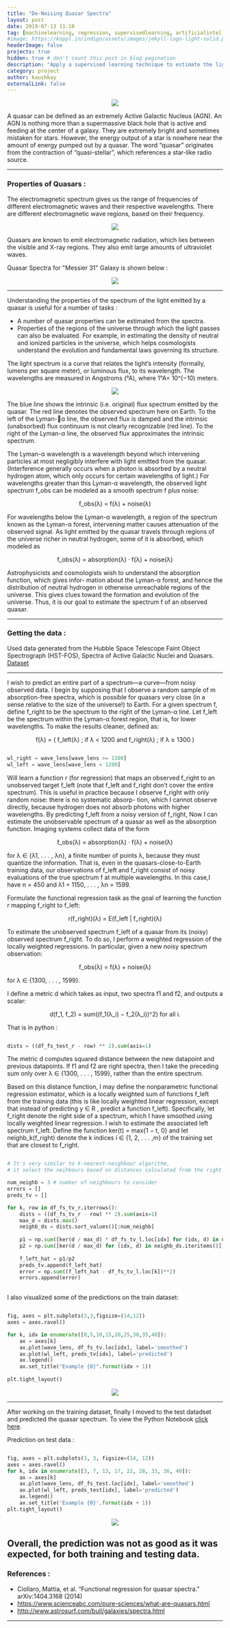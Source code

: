 ```yaml
---
title: "De-Noising Quasar Spectra"
layout: post
date: 2019-07-13 11:10
tag: [machinelearning, regression, supervisedlearning, artificialintelligence]
#image: https://koppl.in/indigo/assets/images/jekyll-logo-light-solid.png
headerImage: false
projects: true
hidden: true # don't count this post in blog pagination
description: "Apply a supervised learning technique to estimate the light spectrum of quasars."
category: project
author: kaushkay
externalLink: false
---
```


<div style="text-align:center"><img src="/assets/images/projects/reg_for_quasar_spectra/quasar_2.jpg"></div>

A quasar can be defined as an extremely Active Galactic Nucleus (AGN). An AGN is nothing more than a supermassive black hole that is active and feeding at the center of a galaxy. They are extremely bright and sometimes mistaken for stars. However, the energy output of a star is nowhere near the amount of energy pumped out by a quasar. The word “quasar” originates from the contraction of “quasi-stellar”, which references a star-like radio source. 

---

### Properties of Quasars : 
The electromagnetic spectrum gives us the range of frequencies of different electromagnetic waves and their respective wavelengths. There are different electromagnetic wave regions, based on their frequency.

<div style="text-align:center"><img src="/assets/images/projects/reg_for_quasar_spectra/Electromagnetic-Spectrum-1.jpg"></div>

Quasars are known to emit electromagnetic radiation, which lies between the visible and X-ray regions. They also emit large amounts of ultraviolet waves.

Quasar Spectra for "Messier 31" Galaxy is shown below :

<div style="text-align:center"><img src="/assets/images/projects/reg_for_quasar_spectra/quasar_spec_messier.jpg"></div>

---

Understanding the properties of the spectrum of the light emitted by a quasar is useful for a number of tasks :
- A number of quasar properties can be estimated from the spectra.
- Properties of the regions of the universe through which the light passes can also be evaluated.
For example, in estimating the density of neutral and ionized particles in the universe, which helps cosmologists understand the evolution and fundamental laws governing its structure.

The light spectrum is a curve that relates the light’s intensity (formally, lumens per square meter), or luminous flux, to its wavelength. The wavelengths are measured in Angstroms (°A), where 1°A= 10^(−10) meters.

<div style="text-align:center"><img src="/assets/images/projects/reg_for_quasar_spectra/quasar_1.jpg"></div>

The blue line shows the intrinsic (i.e. original) flux spectrum emitted by the quasar. The red line denotes the observed spectrum here on Earth. To the left of the Lyman-α line, the observed flux is damped and the intrinsic (unabsorbed) flux continuum is not clearly recognizable (red line). To the right of the Lyman-α line, the observed flux approximates the intrinsic spectrum.

The Lyman-α wavelength is a wavelength beyond which intervening particles at most negligibly interfere with light emitted from the quasar. (Interference generally occurs when a photon is absorbed by a neutral hydrogen atom, which only occurs for certain wavelengths of light.) For wavelengths greater than this Lyman-α wavelength, the observed light spectrum f_obs can be modeled as a smooth spectrum f plus noise:

<div style="text-align:center">f_obs(λ) = f(λ) + noise(λ)</div>

For wavelengths below the Lyman-α wavelength, a region of the spectrum known as the Lyman-α forest, intervening matter causes attenuation of the observed signal. As light emitted by the quasar travels through regions of the universe richer in neutral hydrogen, some of it is absorbed, which modeled as

<div style="text-align:center">f_obs(λ) = absorption(λ) · f(λ) + noise(λ)</div>

Astrophysicists and cosmologists wish to understand the absorption function, which gives infor- mation about the Lyman-α forest, and hence the distribution of neutral hydrogen in otherwise unreachable regions of the universe. This gives clues toward the formation and evolution of the universe. Thus, it is our goal to estimate the spectrum f of an observed quasar.

---

### Getting the data : 
Used data generated from the Hubble Space Telescope Faint Object Spectrograph (HST-FOS), Spectra of Active Galactic Nuclei and Quasars. [Dataset](https://github.com/kaushkay/denoising-quasar-spectra/tree/master/Data)

---

I wish to predict an entire part of a spectrum—a curve—from noisy observed data. I begin by supposing that I observe a random sample of m absorption-free spectra, which is possible for quasars very close (in a sense relative to the size of the universe!) to Earth. For a given spectrum f, define f_right to be the spectrum to the right of the Lyman-α line. Let f_left be the spectrum within the Lyman-α forest region, that is, for lower wavelengths. To make the results cleaner, defined as:

<div style="text-align:center">f(λ) = ( f_left(λ) ; if λ < 1200  and f_right(λ) ; if λ ≥ 1300 )</div>

```python

wl_right = wave_lens[wave_lens >= 1300]
wl_left = wave_lens[wave_lens < 1200]

```

Will learn a function r (for regression) that maps an observed f_right to an unobserved target f_left (note that f_left and f_right don’t cover the entire spectrum). This is useful in practice because I observe f_right with only random noise: there is no systematic absorp- tion, which I cannot observe directly, because hydrogen does not absorb photons with higher wavelengths. By predicting f_left from a noisy version of f_right, Now I can estimate the unobservable spectrum of a quasar as well as the absorption function. Imaging systems collect data of the form 

<div style="text-align:center">f_obs(λ) = absorption(λ) · f(λ) + noise(λ)</div>

for λ ∈ {λ1, . . . , λn}, a finite number of points λ, because they must quantize the information. That is, even in the quasars-close-to-Earth training data, our observations of f_left and f_right consist of noisy evaluations of the true spectrum f at multiple wavelengths. In this case,I have n = 450 and λ1 = 1150, . . . , λn = 1599.

Formulate the functional regression task as the goal of learning the function r mapping f_right to f_left:

<div style="text-align:center">r(f_right)(λ) = E(f_left | f_right)(λ)</div>

To estimate the unobserved spectrum f_left of a quasar from its (noisy) observed spectrum f_right. To do so, I perform a weighted regression of the locally weighted regressions. In particular, given a new noisy spectrum observation:

<div style="text-align:center">f_obs(λ) = f(λ) + noise(λ)</div>

for λ ∈ {1300, . . . , 1599}.

I define a metric d which takes as input, two spectra f1 and f2, and outputs a scalar:

<div style="text-align:center">d(f_1, f_2) = sum((f_1(λ_i) − f_2(λ_i))^2) for all i.</div>


That is in python : 

```python

dists = ((df_fs_test_r - row) ** 2).sum(axis=1)

```

The metric d computes squared distance between the new datapoint and previous datapoints. If f1 and f2 are right spectra, then I take the preceding sum only over λ ∈ {1300, . . . , 1599}, rather than the entire spectrum.

Based on this distance function, I may define the nonparametric functional regression estimator, which is a locally weighted sum of functions f_left from the training data (this is like locally weighted linear regression, except that instead of predicting y ∈ R , predict a function f_left). Specifically, let f_right denote the right side of a spectrum, which I have smoothed using locally weighted linear regression. I wish to estimate the associated left spectrum f_left. Define the function ker(t) = max{1 − t, 0} and let neighb_k(f_right) denote the k indices i ∈ {1, 2, . . . ,m} of the training set that are closest to f_right.

```python

# It's very similar to k-nearest-neighbour algorithm,
# it select the neihbours based on distances calculated from the right spectrum

num_neighb = 3 # number of neighbours to consider
errors = []
preds_tv = []

for k, row in df_fs_tv_r.iterrows():
    dists = ((df_fs_tv_r - row) ** 2).sum(axis=1)
    max_d = dists.max()
    neighb_ds = dists.sort_values()[:num_neighb]
    
    p1 = np.sum([ker(d / max_d) * df_fs_tv_l.loc[idx] for (idx, d) in neighb_ds.iteritems()], axis = 0)
    p2 = np.sum([ker(d / max_d) for (idx, d) in neighb_ds.iteritems()])
    
    f_left_hat = p1/p2
    preds_tv.append(f_left_hat)
    error = np.sum((f_left_hat - df_fs_tv_l.loc[k])**2)
    errors.append(error)
    

```

I also visualized some of the predictions on the train dataset:

```python

fig, axes = plt.subplots(3,3,figsize=(14,12))
axes = axes.ravel()

for k, idx in enumerate([0,5,10,15,20,25,30,35,40]):
    ax = axes[k]
    ax.plot(wave_lens, df_fs_tv.loc[idx], label='smoothed')
    ax.plot(wl_left, preds_tv[idx], label='predicted')
    ax.legend()
    ax.set_title("Example {0}".format(idx + 1))
    
plt.tight_layout()

```
<div style="text-align:center"><img src="/assets/images/projects/reg_for_quasar_spectra/pred_train.jpg"></div>

---

After working on the training dataset, finally I moved to the test datadset and predicted the quasar spectrum. To view the Python Notebook [click here](https://github.com/kaushkay/denoising-quasar-spectra/blob/master/de-noising-quasar-spectra.ipynb). 

Prediction on test data :

```python

fig, axes = plt.subplots(3, 3, figsize=(14, 12))
axes = axes.ravel()
for k, idx in enumerate([3, 7, 13, 17, 22, 28, 33, 36, 40]):
    ax = axes[k]
    ax.plot(wave_lens, df_fs_test.loc[idx], label='smoothed')
    ax.plot(wl_left, preds_test[idx], label='predicted')
    ax.legend()
    ax.set_title('Example {0}'.format(idx + 1))
plt.tight_layout()

```
<div style="text-align:center"><img src="/assets/images/projects/reg_for_quasar_spectra/pred_test.jpg"></div>

Overall, the prediction was not as good as it was expected, for both training and testing data.
---

### References : 

- Ciollaro, Mattia, et al. “Functional regression for quasar spectra.” arXiv:1404.3168 (2014)
- <https://www.scienceabc.com/pure-sciences/what-are-quasars.html>
- <http://www.astrosurf.com/buil/galaxies/spectra.html>




---
